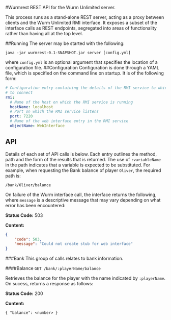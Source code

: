 #Wurmrest
REST API for the Wurm Unlimited server.

This process runs as a stand-alone REST server, acting as a proxy between clients and the Wurm 
Unlimited RMI interface. It exposes a subset of the interface calls as REST endpoints, segregated
 into areas of functionality rather than having all at the top level.

##Running
The server may be started with the following:

`java -jar wurmrest-0.1-SNAPSHOT.jar server [config.yml]`

where `config.yml` is an optional argument that specifies the location of a configuration file.
##Configuration
Configuration is done through a YAML file, which is specified on the command line on startup. It 
is of the following form:
```yaml
# Configuration entry containing the details of the RMI service to which this server will attempt
# to connect
rmi:
  # Name of the host on which the RMI service is running
  hostName: localhost
  # Port on which the RMI service listens
  port: 7220
  # Name of the web interface entry in the RMI service
  objectName: WebInterface
```

## API
Details of each set of API calls is below. Each entry outlines the method, path and the form of 
the results that is returned. The use of `:variableName` in the path indicates that a variable is
 expected to be substituted. For example, when requesting the Bank balance of player 
 `Oliver`, the required path is:
 
`/bank/Oliver/balance`

On failure of the Wurm interface call, the interface returns the following, where `message` is a 
descriptive message that may vary depending on what error has been encountered:

**Status Code:** 503

**Content:**
```json
{
	"code": 503,
	"message": "Could not create stub for web interface"
}
```

###Bank
This group of calls relates to bank information.

####Balance
`GET /bank/:playerName/balance`

Retrieves the balance for the player with the name indicated by `:playerName`. On sucess, returns
 a response as follows:

**Status Code:** 200

**Content:**
```
{ "balance": <number> }
```
